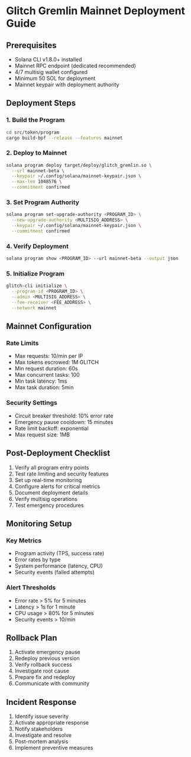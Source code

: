 # Glitch Gremlin Mainnet Deployment Guide

## Prerequisites
- Solana CLI v1.8.0+ installed
- Mainnet RPC endpoint (dedicated recommended)
- 4/7 multisig wallet configured
- Minimum 50 SOL for deployment
- Mainnet keypair with deployment authority

## Deployment Steps

### 1. Build the Program
```bash
cd src/token/program
cargo build-bpf --release --features mainnet
```

### 2. Deploy to Mainnet
```bash
solana program deploy target/deploy/glitch_gremlin.so \
  --url mainnet-beta \
  --keypair ~/.config/solana/mainnet-keypair.json \
  --max-len 1048576 \
  --commitment confirmed
```

### 3. Set Program Authority
```bash
solana program set-upgrade-authority <PROGRAM_ID> \
  --new-upgrade-authority <MULTISIG_ADDRESS> \
  --keypair ~/.config/solana/mainnet-keypair.json \
  --commitment confirmed
```

### 4. Verify Deployment
```bash
solana program show <PROGRAM_ID> --url mainnet-beta --output json
```

### 5. Initialize Program
```bash
glitch-cli initialize \
  --program-id <PROGRAM_ID> \
  --admin <MULTISIG_ADDRESS> \
  --fee-receiver <FEE_ADDRESS> \
  --network mainnet
```

## Mainnet Configuration

### Rate Limits
- Max requests: 10/min per IP
- Max tokens escrowed: 1M GLITCH
- Min request duration: 60s
- Max concurrent tasks: 100
- Min task latency: 1ms
- Max task duration: 5min

### Security Settings
- Circuit breaker threshold: 10% error rate
- Emergency pause cooldown: 15 minutes
- Rate limit backoff: exponential
- Max request size: 1MB

## Post-Deployment Checklist

1. Verify all program entry points
2. Test rate limiting and security features
3. Set up real-time monitoring
4. Configure alerts for critical metrics
5. Document deployment details
6. Verify multisig operations
7. Test emergency procedures

## Monitoring Setup

### Key Metrics
- Program activity (TPS, success rate)
- Error rates by type
- System performance (latency, CPU)
- Security events (failed attempts)

### Alert Thresholds
- Error rate > 5% for 5 minutes
- Latency > 1s for 1 minute
- CPU usage > 80% for 5 minutes
- Security events > 10/min

## Rollback Plan

1. Activate emergency pause
2. Redeploy previous version
3. Verify rollback success
4. Investigate root cause
5. Prepare fix and redeploy
6. Communicate with community

## Incident Response

1. Identify issue severity
2. Activate appropriate response
3. Notify stakeholders
4. Investigate and resolve
5. Post-mortem analysis
6. Implement preventive measures
